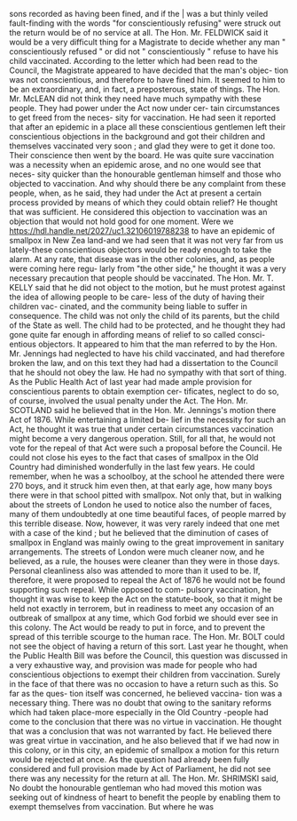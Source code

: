 sons recorded as having been fined, and if the | was a but thinly veiled fault-finding with the words "for conscientiously refusing" were struck out the return would be of no service at all. The Hon. Mr. FELDWICK said it would be a very difficult thing for a Magistrate to decide whether any man " conscientiously refused " or did not " conscientiously " refuse to have his child vaccinated. According to the letter which had been read to the Council, the Magistrate appeared to have decided that the man's objec- tion was not conscientious, and therefore to have fined him. It seemed to him to be an extraordinary, and, in fact, a preposterous, state of things. The Hon. Mr. McLEAN did not think they need have much sympathy with these people. They had power under the Act now under cer- tain circumstances to get freed from the neces- sity for vaccination. He had seen it reported that after an epidemic in a place all these conscientious gentlemen left their conscientious objections in the background and got their children and themselves vaccinated very soon ; and glad they were to get it done too. Their conscience then went by the board. He was quite sure vaccination was a necessity when an epidemic arose, and no one would see that neces- sity quicker than the honourable gentleman himself and those who objected to vaccination. And why should there be any complaint from these people, when, as he said, they had under the Act at present a certain process provided by means of which they could obtain relief? He thought that was sufficient. He considered this objection to vaccination was an objection that would not hold good for one moment. Were we https://hdl.handle.net/2027/uc1.32106019788238 to have an epidemic of smallpox in New Zea land-and we had seen that it was not very far from us lately-these conscientious objectors would be ready enough to take the alarm. At any rate, that disease was in the other colonies, and, as people were coming here regu- larly from "the other side," he thought it was a very necessary precaution that people should be vaccinated. The Hon. Mr. T. KELLY said that he did not object to the motion, but he must protest against the idea of allowing people to be care- less of the duty of having their children vac- cinated, and the community being liable to suffer in consequence. The child was not only the child of its parents, but the child of the State as well. The child had to be protected, and he thought they had gone quite far enough in affording means of relief to so called consci- entious objectors. It appeared to him that the man referred to by the Hon. Mr. Jennings had neglected to have his child vaccinated, and had therefore broken the law, and on this text they had had a dissertation to the Council that he should not obey the law. He had no sympathy with that sort of thing. As the Public Health Act of last year had made ample provision for conscientious parents to obtain exemption cer- tificates, neglect to do so, of course, involved the usual penalty under the Act. The Hon. Mr. SCOTLAND said he believed that in the Hon. Mr. Jennings's motion there Act of 1876. While entertaining a limited be- lief in the necessity for such an Act, he thought it was true that under certain circumstances vaccination might become a very dangerous operation. Still, for all that, he would not vote for the repeal of that Act were such a proposal before the Council. He could not close his eyes to the fact that cases of smallpox in the Old Country had diminished wonderfully in the last few years. He could remember, when he was a schoolboy, at the school he attended there were 270 boys, and it struck him even then, at that early age, how many boys there were in that school pitted with smallpox. Not only that, but in walking about the streets of London he used to notice also the number of faces, many of them undoubtedly at one time beautiful faces, of people marred by this terrible disease. Now, however, it was very rarely indeed that one met with a case of the kind ; but he believed that the diminution of cases of smallpox in England was mainly owing to the great improvement in sanitary arrangements. The streets of London were much cleaner now, and he believed, as a rule, the houses were cleaner than they were in those days. Personal cleanliness also was attended to more than it used to be. If, therefore, it were proposed to repeal the Act of 1876 he would not be found supporting such repeal. While opposed to com- pulsory vaccination, he thought it was wise to keep the Act on the statute-book, so that it might be held not exactly in terrorem, but in readiness to meet any occasion of an outbreak of smallpox at any time, which God forbid we should ever see in this colony. The Act would be ready to put in force, and to prevent the spread of this terrible scourge to the human race. The Hon. Mr. BOLT could not see the object of having a return of this sort. Last year he thought, when the Public Health Bill was before the Council, this question was discussed in a very exhaustive way, and provision was made for people who had conscientious objections to exempt their children from vaccination. Surely in the face of that there was no occasion to have a return such as this. So far as the ques- tion itself was concerned, he believed vaccina- tion was a necessary thing. There was no doubt that owing to the sanitary reforms which had taken place-more especially in the Old Country -people had come to the conclusion that there was no virtue in vaccination. He thought that was a conclusion that was not warranted by fact. He believed there was great virtue in vaccination, and he also believed that if we had now in this colony, or in this city, an epidemic of smallpox a motion for this return would be rejected at once. As the question had already been fully considered and full provision made by Act of Parliament, he did not see there was any necessity for the return at all. The Hon. Mr. SHRIMSKI said, No doubt the honourable gentleman who had moved this motion was seeking out of kindness of heart to benefit the people by enabling them to exempt themselves from vaccination. But where he was 
